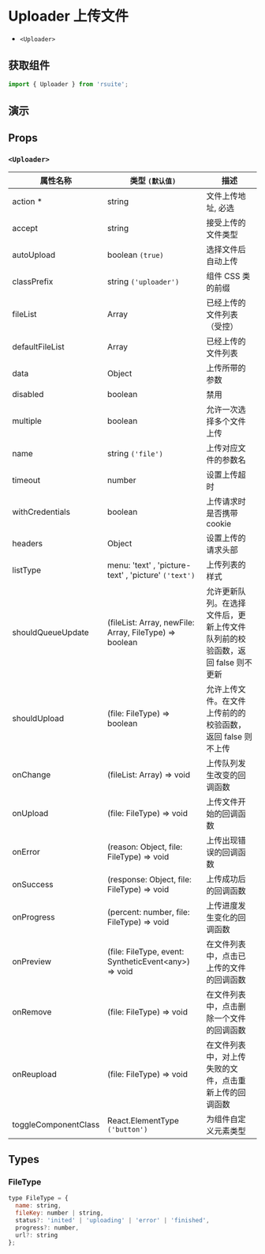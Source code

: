 # Uploader 上传文件

* `<Uploader>`

## 获取组件

```js
import { Uploader } from 'rsuite';
```

## 演示

<!--{demo}-->

## Props

### `<Uploader>`

| 属性名称             | 类型 `(默认值)`                                                            | 描述                                                                          |
| -------------------- | -------------------------------------------------------------------------- | ----------------------------------------------------------------------------- |
| action \*            | string                                                                     | 文件上传地址, 必选                                                            |
| accept               | string                                                                     | 接受上传的文件类型                                                            |
| autoUpload           | boolean `(true)`                                                           | 选择文件后自动上传                                                            |
| classPrefix          | string `('uploader')`                                                      | 组件 CSS 类的前缀                                                             |
| fileList             | Array<FileType>                                                            | 已经上传的文件列表 （受控）                                                   |
| defaultFileList      | Array<FileType>                                                            | 已经上传的文件列表                                                            |
| data                 | Object                                                                     | 上传所带的参数                                                                |
| disabled             | boolean                                                                    | 禁用                                                                          |
| multiple             | boolean                                                                    | 允许一次选择多个文件上传                                                      |
| name                 | string `('file')`                                                          | 上传对应文件的参数名                                                          |
| timeout              | number                                                                     | 设置上传超时                                                                  |
| withCredentials      | boolean                                                                    | 上传请求时是否携带 cookie                                                     |
| headers              | Object                                                                     | 设置上传的请求头部                                                            |
| listType             | menu: 'text' , 'picture-text' , 'picture' `('text')`                       | 上传列表的样式                                                                |
| shouldQueueUpdate    | (fileList: Array<FileType>, newFile: Array<FileType>, FileType) => boolean | 允许更新队列。在选择文件后，更新上传文件队列前的校验函数，返回 false 则不更新 |
| shouldUpload         | (file: FileType) => boolean                                                | 允许上传文件。在文件上传前的的校验函数，返回 false 则不上传                   |
| onChange             | (fileList: Array<FileType>) => void                                        | 上传队列发生改变的回调函数                                                    |
| onUpload             | (file: FileType) => void                                                   | 上传文件开始的回调函数                                                        |
| onError              | (reason: Object, file: FileType) => void                                   | 上传出现错误的回调函数                                                        |
| onSuccess            | (response: Object, file: FileType) => void                                 | 上传成功后的回调函数                                                          |
| onProgress           | (percent: number, file: FileType) => void                                  | 上传进度发生变化的回调函数                                                    |
| onPreview            | (file: FileType, event: SyntheticEvent&lt;any&gt;) => void                 | 在文件列表中，点击已上传的文件的回调函数                                      |
| onRemove             | (file: FileType) => void                                                   | 在文件列表中，点击删除一个文件的回调函数                                      |
| onReupload           | (file: FileType) => void                                                   | 在文件列表中，对上传失败的文件，点击重新上传的回调函数                        |
| toggleComponentClass | React.ElementType `('button')`                                             | 为组件自定义元素类型                                                          |

## Types

### FileType

```js
type FileType = {
  name: string,
  fileKey: number | string,
  status?: 'inited' | 'uploading' | 'error' | 'finished',
  progress?: number,
  url?: string
};
```

